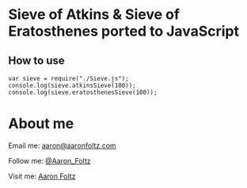 # Sieve of Atkins & Sieve of Eratosthenes ported to JavaScript
## How to use
    var sieve = require("./Sieve.js");
	console.log(sieve.atkinsSieve(100));
	console.log(sieve.eratosthenesSieve(100));
	
# About me

Email me: [aaron@aaronfoltz.com](mailto:aaron@aaronfoltz.com)

Follow me: [@Aaron_Foltz](http://twitter.com/Aaron_Foltz)

Visit me: [Aaron Foltz](http://www.aaronfoltz.com)
